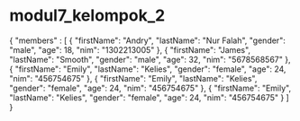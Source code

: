 # modul7_kelompok_2

{
  "members" : [
    {
       "firstName": "Andry",
       "lastName": "Nur Falah",
       "gender": "male",
       "age": 18,
       "nim": "1302213005"
    },
    {
       "firstName": "James",
       "lastName": "Smooth",
       "gender": "male",
       "age": 32,
       "nim": "5678568567"
    },
    {
       "firstName": "Emily",
       "lastName": "Kelies",
       "gender": "female",
       "age": 24,
       "nim": "456754675"
    },
    {
       "firstName": "Emily",
       "lastName": "Kelies",
       "gender": "female",
       "age": 24,
       "nim": "456754675"
    },
    {
       "firstName": "Emily",
       "lastName": "Kelies",
       "gender": "female",
       "age": 24,
       "nim": "456754675"
    }
  ]
}
